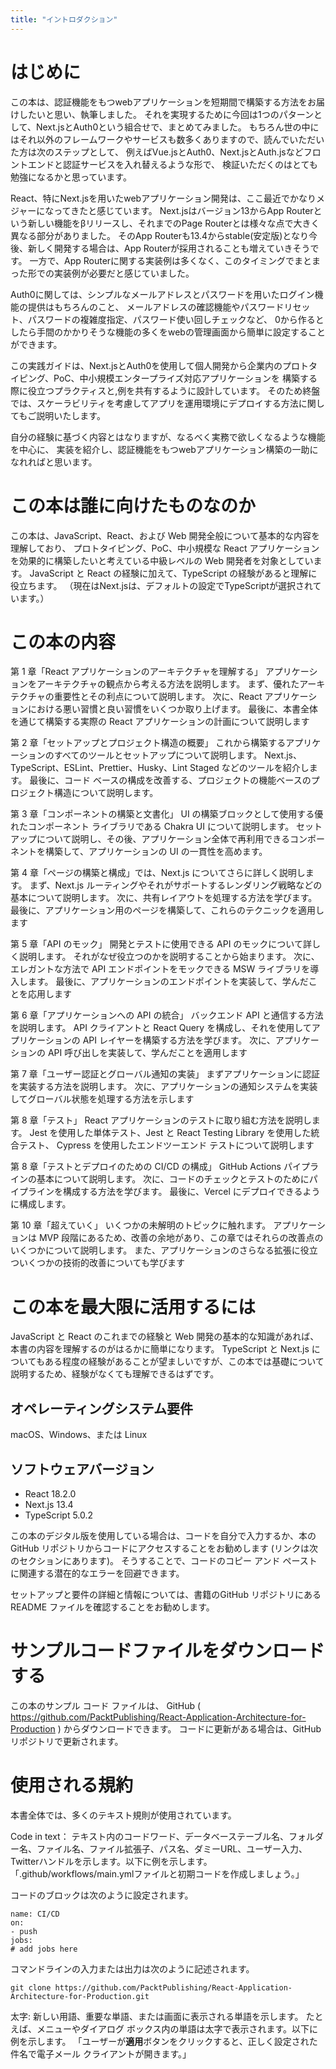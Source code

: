 ```yaml
---
title: "イントロダクション"
---
```


# はじめに

この本は、認証機能をもつwebアプリケーションを短期間で構築する方法をお届けしたいと思い、執筆しました。
それを実現するために今回は1つのパターンとして、Next.jsとAuth0という組合せで、まとめてみました。
もちろん世の中にはそれ以外のフレームワークやサービスも数多くありますので、読んでいただいた方は次のステップとして、
例えばVue.jsとAuth0、Next.jsとAuth.jsなどフロントエンドと認証サービスを入れ替えるような形で、
検証いただくのはとても勉強になるかと思っています。

React、特にNext.jsを用いたwebアプリケーション開発は、ここ最近でかなりメジャーになってきたと感じています。
Next.jsはバージョン13からApp Routerという新しい機能をβリリースし、それまでのPage Routerとは様々な点で大きく異なる部分がありました。
そのApp Routerも13.4からstable(安定版)となり今後、新しく開発する場合は、App Routerが採用されることも増えていきそうです。
一方で、App Routerに関する実装例は多くなく、このタイミングでまとまった形での実装例が必要だと感じていました。

Auth0に関しては、シンプルなメールアドレスとパスワードを用いたログイン機能の提供はもちろんのこと、
メールアドレスの確認機能やパスワードリセット、パスワードの複雑度指定、パスワード使い回しチェックなど、
0から作るとしたら手間のかかりそうな機能の多くをwebの管理画面から簡単に設定することができます。

この実践ガイドは、Next.jsとAuth0を使用して個人開発から企業内のプロトタイピング、PoC、中小規模エンタープライズ対応アプリケーションを
構築する際に役立つプラクティスと,例を共有するように設計しています。
そのため終盤では、スケーラビリティを考慮してアプリを運用環境にデプロイする方法に関してもご説明いたします。

自分の経験に基づく内容とはなりますが、なるべく実務で欲しくなるような機能を中心に、
実装を紹介し、認証機能をもつwebアプリケーション構築の一助になれればと思います。


# この本は誰に向けたものなのか

この本は、JavaScript、React、および Web 開発全般について基本的な内容を理解しており、
プロトタイピング、PoC、中小規模な React アプリケーションを効果的に構築したいと考えている中級レベルの Web 開発者を対象としています。
JavaScript と React の経験に加えて、TypeScript の経験があると理解に役立ちます。
（現在はNext.jsは、デフォルトの設定でTypeScriptが選択されています。）


# この本の内容

第 1 章「React アプリケーションのアーキテクチャを理解する」
アプリケーションをアーキテクチャの観点から考える方法を説明します。
まず、優れたアーキテクチャの重要性とその利点について説明します。
次に、React アプリケーションにおける悪い習慣と良い習慣をいくつか取り上げます。
最後に、本書全体を通じて構築する実際の React アプリケーションの計画について説明します

第 2 章「セットアップとプロジェクト構造の概要」
これから構築するアプリケーションのすべてのツールとセットアップについて説明します。
Next.js、TypeScript、ESLint、Prettier、Husky、Lint Staged などのツールを紹介します。
最後に、コード ベースの構成を改善する、プロジェクトの機能ベースのプロジェクト構造について説明します。

第 3 章「コンポーネントの構築と文書化」
UI の構築ブロックとして使用する優れたコンポーネント ライブラリである Chakra UI について説明します。
セットアップについて説明し、その後、アプリケーション全体で再利用できるコンポーネントを構築して、アプリケーションの UI の一貫性を高めます。

第 4 章「ページの構築と構成」では、Next.js についてさらに詳しく説明します。
まず、Next.js ルーティングやそれがサポートするレンダリング戦略などの基本について説明します。
次に、共有レイアウトを処理する方法を学びます。
最後に、アプリケーション用のページを構築して、これらのテクニックを適用します

第 5 章「API のモック」
開発とテストに使用できる API のモックについて詳しく説明します。
それがなぜ役立つのかを説明することから始まります。
次に、エレガントな方法で API エンドポイントをモックできる MSW ライブラリを導入します。
最後に、アプリケーションのエンドポイントを実装して、学んだことを応用します

第 6 章「アプリケーションへの API の統合」
バックエンド API と通信する方法を説明します。
API クライアントと React Query を構成し、それを使用してアプリケーションの API レイヤーを構築する方法を学びます。
次に、アプリケーションの API 呼び出しを実装して、学んだことを適用します

第 7 章「ユーザー認証とグローバル通知の実装」
まずアプリケーションに認証を実装する方法を説明します。
次に、アプリケーションの通知システムを実装してグローバル状態を処理する方法を示します

第 8 章「テスト」
React アプリケーションのテストに取り組む方法を説明します。
Jest を使用した単体テスト、Jest と React Testing Library を使用した統合テスト、 Cypress を使用したエンドツーエンド テストについて説明します

第 8 章「テストとデプロイのための CI/CD の構成」
GitHub Actions パイプラインの基本について説明します。
次に、コードのチェックとテストのためにパイプラインを構成する方法を学びます。
最後に、Vercel にデプロイできるように構成します。

第 10 章「超えていく」
いくつかの未解明のトピックに触れます。
アプリケーションは MVP 段階にあるため、改善の余地があり、この章ではそれらの改善点のいくつかについて説明します。
また、アプリケーションのさらなる拡張に役立ついくつかの技術的改善についても学びます

# この本を最大限に活用するには

JavaScript と React のこれまでの経験と Web 開発の基本的な知識があれば、本書の内容を理解するのがはるかに簡単になります。
TypeScript と Next.js についてもある程度の経験があることが望ましいですが、この本では基礎について説明するため、経験がなくても理解できるはずです。


## オペレーティングシステム要件

macOS、Windows、または Linux

## ソフトウェアバージョン

- React 18.2.0
- Next.js 13.4
- TypeScript 5.0.2

この本のデジタル版を使用している場合は、コードを自分で入力するか、本の GitHub リポジトリからコードにアクセスすることをお勧めします (リンクは次のセクションにあります)。
そうすることで、コードのコピー アンド ペーストに関連する潜在的なエラーを回避できます。

セットアップと要件の詳細と情報については、書籍のGitHub リポジトリにある README ファイルを確認することをお勧めします。

# サンプルコードファイルをダウンロードする

この本のサンプル コード ファイルは、
GitHub ( https://github.com/PacktPublishing/React-Application-Architecture-for-Production ) からダウンロードできます。
コードに更新がある場合は、GitHub リポジトリで更新されます。

# 使用される規約
本書全体では、多くのテキスト規則が使用されています。

Code in text：
テキスト内のコードワード、データベーステーブル名、フォルダー名、ファイル名、ファイル拡張子、パス名、ダミーURL、ユーザー入力、Twitterハンドルを示します。以下に例を示します。「.github/workflows/main.ymlファイルと初期コードを作成しましょう。」

コードのブロックは次のように設定されます。

```
name: CI/CD
on:
- push
jobs:
# add jobs here
```

コマンドラインの入力または出力は次のように記述されます。

`git clone https://github.com/PacktPublishing/React-Application-Architecture-for-Production.git`


太字:
新しい用語、重要な単語、または画面に表示される単語を示します。
たとえば、メニューやダイアログ ボックス内の単語は太字で表示されます。以下に例を示します。
「ユーザーが**適用**ボタンをクリックすると、正しく設定された件名で電子メール クライアントが開きます。」
